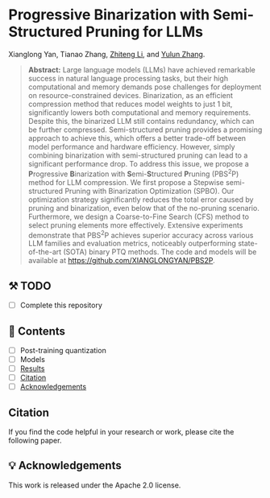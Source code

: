 # Progressive Binarization with Semi-Structured Pruning for LLMs

Xianglong Yan, Tianao Zhang, [Zhiteng Li](https://zhitengli.github.io), and [Yulun Zhang](http://yulunzhang.com/).

> **Abstract:** Large language models (LLMs) have achieved remarkable success in natural language processing tasks, but their high computational and memory demands pose challenges for deployment on resource-constrained devices. Binarization, as an efficient compression method that reduces model weights to just 1 bit, significantly lowers both computational and memory requirements. Despite this, the binarized LLM still contains redundancy, which can be further compressed. Semi-structured pruning provides a promising approach to achieve this, which offers a better trade-off between model performance and hardware efficiency. However, simply combining binarization with semi-structured pruning can lead to a significant performance drop. To address this issue, we propose a **P**rogressive **B**inarization with **S**emi-**S**tructured **P**runing (PBS<sup>2</sup>P) method for LLM compression. We first propose a Stepwise semi-structured Pruning with Binarization Optimization (SPBO). Our optimization strategy significantly reduces the total error caused by pruning and binarization, even below that of the no-pruning scenario. Furthermore, we design a Coarse-to-Fine Search (CFS) method to select pruning elements more effectively. Extensive experiments demonstrate that PBS<sup>2</sup>P achieves superior accuracy across various LLM families and evaluation metrics, noticeably outperforming state-of-the-art (SOTA) binary PTQ methods. The code and models will be available at https://github.com/XIANGLONGYAN/PBS2P. 

## ⚒️ TODO

* [ ] Complete this repository

## 🔗 Contents

- [ ] Post-training quantization
- [ ] Models
- [ ] [Results](#Results)
- [ ] [Citation](#Citation)
- [ ] [Acknowledgements](#Acknowledgements)

## Citation

If you find the code helpful in your research or work, please cite the following paper.

## 💡 Acknowledgements

This work is released under the Apache 2.0 license.
